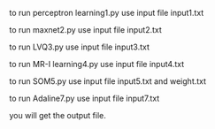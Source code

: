 to run perceptron learning1.py use input file input1.txt

to run maxnet2.py use input file input2.txt

to run LVQ3.py use input file input3.txt

to run MR-I learning4.py use input file input4.txt

to run SOM5.py use input file input5.txt and weight.txt

to run Adaline7.py use input file input7.txt


you will get the output file.
